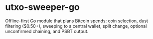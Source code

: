 # utxo-sweeper-go
Offline-first Go module that plans Bitcoin spends: coin selection, dust filtering ($0.50+), sweeping to a central wallet, split change, optional unconfirmed chaining, and PSBT output.
